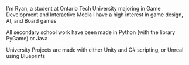 I'm Ryan, a student at Ontario Tech University majoring in Game Development and Interactive Media
I have a high interest in game design, AI, and Board games

All secondary school work have been made in Python (with the library PyGame) or Java

University Projects are made with either Unity and C# scripting, or Unreal using Blueprints

<!---
Void-Foxx/Void-Foxx is a ✨ special ✨ repository because its `README.md` (this file) appears on your GitHub profile.
You can click the Preview link to take a look at your changes.
--->
